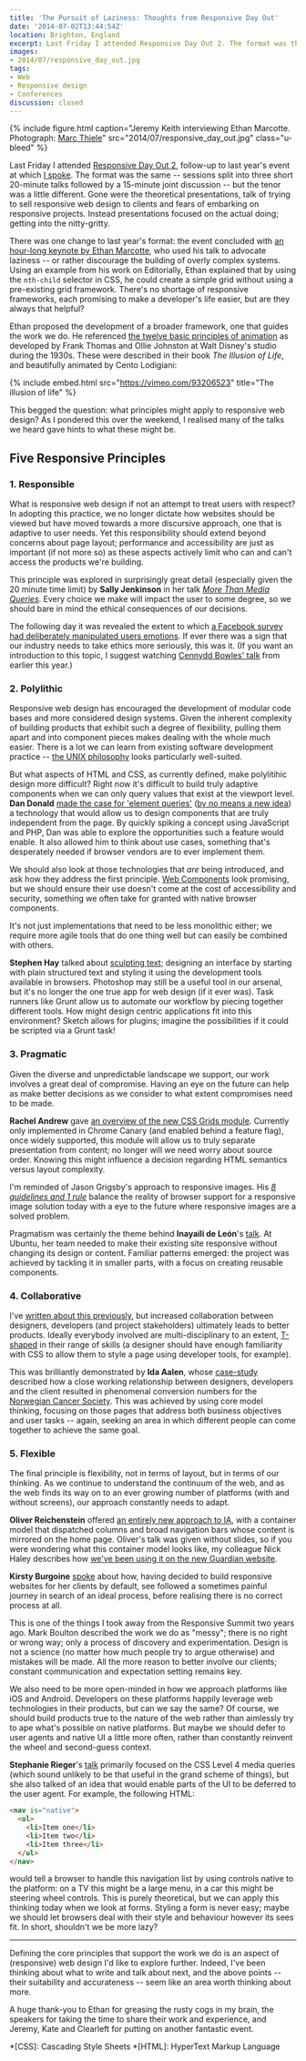 ```yaml
---
title: 'The Pursuit of Laziness: Thoughts from Responsive Day Out'
date: '2014-07-02T13:44:54Z'
location: Brighton, England
excerpt: Last Friday I attended Responsive Day Out 2. The format was the same as last year, but the tenor was a little different. Gone were the theoretical presentations, talk of trying to sell responsive web design to clients and fears of embarking on responsive projects. Instead presentations focused on the actual doing; getting into the nitty-gritty.
images:
- 2014/07/responsive_day_out.jpg
tags:
- Web
- Responsive design
- Conferences
discussion: closed
---
```

{% include figure.html
  caption="Jeremy Keith interviewing Ethan Marcotte. Photograph: [Marc Thiele](https://www.flickr.com/photos/marcthiele/14522243831/in/set-72157645354768166/)"
  src="2014/07/responsive_day_out.jpg"
  class="u-bleed"
%}

Last Friday I attended [Responsive Day Out 2][1], follow-up to last year's event at which [I spoke][2]. The format was the same -- sessions split into three short 20-minute talks followed by a 15-minute joint discussion -- but the tenor was a little different. Gone were the theoretical presentations, talk of trying to sell responsive web design to clients and fears of embarking on responsive projects. Instead presentations focused on the actual doing; getting into the nitty-gritty.

There was one change to last year's format: the event concluded with [an hour-long keynote by Ethan Marcotte][3], who used his talk to advocate laziness -- or rather discourage the building of overly complex systems. Using an example from his work on Editorially, Ethan explained that by using the `nth-child` selector in CSS, he could create a simple grid without using a pre-existing grid framework. There's no shortage of responsive frameworks, each promising to make a developer's life easier, but are they always that helpful?

Ethan proposed the development of a broader framework, one that guides the work we do. He referenced [the twelve basic principles of animation][4] as developed by Frank Thomas and Ollie Johnston at Walt Disney's studio during the 1930s. These were described in their book <cite>The Illusion of Life</cite>, and beautifully animated by Cento Lodigiani:

{% include embed.html src="https://vimeo.com/93206523" title="The illusion of life" %}

This begged the question: what principles might apply to responsive web design? As I pondered this over the weekend, I realised many of the talks we heard gave hints to what these might be.

## Five Responsive Principles

### 1. Responsible

What is responsive web design if not an attempt to treat users with respect? In adopting this practice, we no longer dictate how websites should be viewed but have moved towards a more discursive approach, one that is adaptive to user needs. Yet this responsibility should extend beyond concerns about page layout; performance and accessibility are just as important (if not more so) as these aspects actively limit who can and can't access the products we're building.

This principle was explored in surprisingly great detail (especially given the 20 minute time limit) by **Sally Jenkinson** in her talk <cite>[More Than Media Queries][5]</cite>. Every choice we make will impact the user to some degree, so we should bare in mind the ethical consequences of our decisions.

The following day it was revealed the extent to which [a Facebook survey had deliberately manipulated users emotions][6]. If ever there was a sign that our industry needs to take ethics more seriously, this was it. (If you want an introduction to this topic, I suggest watching [Cennydd Bowles' talk][7] from earlier this year.)

### 2. Polylithic

Responsive web design has encouraged the development of modular code bases and more considered design systems. Given the inherent complexity of building products that exhibit such a degree of flexibility, pulling them apart and into component pieces makes dealing with the whole much easier. There is a lot we can learn from existing software development practice -- [the UNIX philosophy][8] looks particularly well-suited.

But what aspects of HTML and CSS, as currently defined, make polylitihic design more difficult? Right now it's difficult to build truly adaptive components when we can only query values that exist at the viewport level. **Dan Donald** [made the case for 'element queries'][9] ([by no means a new idea][10]) a technology that would allow us to design components that are truly independent from the page. By quickly spiking a concept using JavaScript and PHP, Dan was able to explore the opportunities such a feature would enable. It also allowed him to think about use cases, something that's desperately needed if browser vendors are to ever implement them.

We should also look at those technologies that *are* being introduced, and ask how they address the first principle. [Web Components][11] look promising, but we should ensure their use doesn't come at the cost of accessibility and security, something we often take for granted with native browser components.

It's not just implementations that need to be less monolithic either; we require more agile tools that do one thing well but can easily be combined with others.

**Stephen Hay** talked about [sculpting text][12]; designing an interface by starting with plain structured text and styling it using the development tools available in browsers. Photoshop may still be a useful tool in our arsenal, but it's no longer the one true app for web design (if it ever was). Task runners like Grunt allow us to automate our workflow by piecing together different tools. How might design centric applications fit into this environment? Sketch allows for plugins; imagine the possibilities if it could be scripted via a Grunt task!

### 3. Pragmatic

Given the diverse and unpredictable landscape we support, our work involves a great deal of compromise. Having an eye on the future can help as make better decisions as we consider to what extent compromises need to be made.

**Rachel Andrew** gave [an overview of the new CSS Grids module][13]. Currently only implemented in Chrome Canary (and enabled behind a feature flag), once widely supported, this module will allow us to truly separate presentation from content; no longer will we need worry about source order. Knowing this might influence a decision regarding HTML semantics versus layout complexity.

I'm reminded of Jason Grigsby's approach to responsive images. His <cite>[8 guidelines and 1 rule][14]</cite> balance the reality of browser support for a responsive image solution today with a eye to the future where responsive images are a solved problem.

Pragmatism was certainly the theme behind  **Inayaili de León**'s [talk][15]. At Ubuntu, her team needed to make their existing site responsive without changing its design or content. Familiar patterns emerged: the project was achieved by tackling it in smaller parts, with a focus on creating reusable components.

### 4. Collaborative

I've [written about this previously][16], but increased collaboration between designers, developers (and project stakeholders) ultimately leads to better products. Ideally everybody involved are multi-disciplinary to an extent, [T-shaped][17] in their range of skills (a designer should have enough familiarity with CSS to allow them to style a page using developer tools, for example).

This was brilliantly demonstrated by **Ida Aalen**, whose [case-study][18] described how a close working relationship between designers, developers and the client resulted in phenomenal conversion numbers for the [Norwegian Cancer Society][19]. This was achieved by using core model thinking, focusing on those pages that address both business objectives and user tasks -- again, seeking an area in which different people can come together to achieve the same goal.

### 5. Flexible

The final principle is flexibility, not in terms of layout, but in terms of our thinking. As we continue to understand the continuum of the web, and as the web finds its way on to an ever growing number of platforms (with and without screens), our approach constantly needs to adapt.

**Oliver Reichenstein** offered [an entirely new approach to IA][20], with a container model that dispatched columns and broad navigation bars whose content is mirrored on the home page. Oliver's talk was given without slides, so if you were wondering what this container model looks like, my colleague Nick Haley describes how [we've been using it on the new Guardian website][21].

**Kirsty Burgoine** [spoke][22] about how, having decided to build responsive websites for her clients by default, see followed a sometimes painful journey in search of an ideal process, before realising there is no correct process at all.

This is one of the things I took away from the Responsive Summit two years ago. Mark Boulton described the work we do as "messy"; there is no right or wrong way; only a process of discovery and experimentation. Design is not a science (no matter how much people try to argue otherwise) and mistakes will be made. All the more reason to better involve our clients; constant communication and expectation setting remains key.

We also need to be more open-minded in how we approach platforms like iOS and Android. Developers on these platforms happily leverage web technologies in their products, but can we say the same? Of course, we should build products true to the nature of the web rather than aimlessly try to ape what's possible on native platforms. But maybe we should defer to user agents and native UI a little more often, rather than constantly reinvent the wheel and second-guess context.

**Stephanie Rieger**'s [talk][23] primarily focused on the CSS Level 4 media queries (which sound unlikely to be that useful in the grand scheme of things), but she also talked of an idea that would enable parts of the UI to be deferred to the user agent. For example, the following HTML:

~~~ html
<nav is="native">
  <ul>
    <li>Item one</li>
    <li>Item two</li>
    <li>Item three</li>
  </ul>
</nav>
~~~

would tell a browser to handle this navigation list by using controls native to the platform: on a TV this might be a large menu, in a car this might be steering wheel controls. This is purely theoretical, but we can apply this thinking today when we look at forms. Styling a form is never easy; maybe we should let browsers deal with their style and behaviour however its sees fit. In short, shouldn't we be more lazy?

***

Defining the core principles that support the work we do is an aspect of (responsive) web design I'd like to explore further. Indeed, I've been thinking about what to write and talk about next, and the above points -- their suitability and accurateness -- seem like an area worth thinking about more.

A huge thank-you to Ethan for greasing the rusty cogs in my brain, the speakers for taking the time to share their work and experience, and Jeremy, Kate and Clearleft for putting on another fantastic event.

[1]: http://responsiveconf.com
[2]: /talks/responsive_day_out
[3]: http://huffduffer.com/adactio/167841
[4]: http://en.wikipedia.org/wiki/12_basic_principles_of_animation
[5]: http://huffduffer.com/adactio/167829
[6]: http://www.theguardian.com/technology/2014/jun/29/facebook-users-emotions-news-feeds
[7]: https://www.youtube.com/video/SB_GDF-mKTE
[8]: http://en.wikipedia.org/wiki/Unix_philosophy
[9]: http://huffduffer.com/adactio/167833
[10]: http://blog.andyhume.net/responsive-containers/
[11]: http://css-tricks.com/modular-future-web-components/
[12]: http://huffduffer.com/adactio/167828
[13]: http://rachelandrew.co.uk/archives/2014/06/27/css-grid-layout-getting-to-grips-with-the-chrome-implementation/
[14]: http://blog.cloudfour.com/8-guidelines-and-1-rule-for-responsive-images/
[15]: http://huffduffer.com/adactio/167834
[16]: http://24ways.org/2011/collaborative-development-for-a-responsively-designed-web/
[17]: http://markdotto.com/2011/04/15/fatten-up-those-ts/
[18]: http://iallenkelhet.no/2014/06/27/responsive-day-out-2-slides-and-resources-from-my-talk-on-the-norwegian-cancer-society/
[19]: https://kreftforeningen.no/en/
[20]: http://huffduffer.com/adactio/167836
[21]: http://next.theguardian.com/blog/container-model-blended-content/
[22]: http://huffduffer.com/adactio/167837
[23]: http://huffduffer.com/adactio/167838

*[CSS]: Cascading Style Sheets
*[HTML]: HyperText Markup Language
